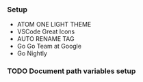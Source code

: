 ### Setup
* ATOM ONE LIGHT THEME
* VSCode Great Icons
* AUTO RENAME TAG
* Go Go Team at Google
* Go Nightly

### TODO Document path variables setup